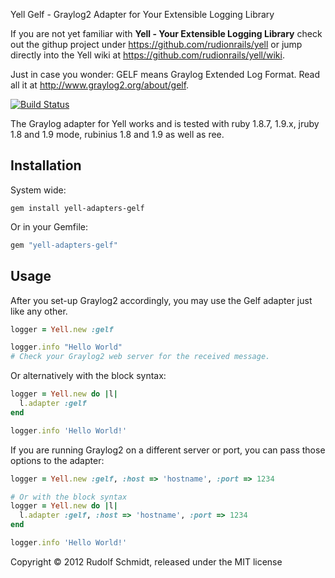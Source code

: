 Yell Gelf - Graylog2 Adapter for Your Extensible Logging Library

If you are not yet familiar with **Yell - Your Extensible Logging Library** 
check out the githup project under https://github.com/rudionrails/yell or jump 
directly into the Yell wiki at https://github.com/rudionrails/yell/wiki.

Just in case you wonder: GELF means Graylog Extended Log Format. Read all 
it at http://www.graylog2.org/about/gelf.

[![Build Status](https://secure.travis-ci.org/rudionrails/yell-adapters-gelf.png?branch=master)](http://travis-ci.org/rudionrails/yell-adapters-gelf)

The Graylog adapter for Yell works and is tested with ruby 1.8.7, 1.9.x, jruby 1.8 and 1.9 mode, rubinius 1.8 and 1.9 as well as ree.


## Installation

System wide:

```console
gem install yell-adapters-gelf
```

Or in your Gemfile:

```ruby
gem "yell-adapters-gelf"
```

## Usage

After you set-up Graylog2 accordingly, you may use the Gelf adapter just like 
any other.

```ruby
logger = Yell.new :gelf

logger.info "Hello World"
# Check your Graylog2 web server for the received message.
```

Or alternatively with the block syntax:

```ruby
logger = Yell.new do |l|
  l.adapter :gelf
end

logger.info 'Hello World!'
```

If you are running Graylog2 on a different server or port, you can pass those 
options to the adapter:

```ruby
logger = Yell.new :gelf, :host => 'hostname', :port => 1234

# Or with the block syntax
logger = Yell.new do |l|
  l.adapter :gelf, :host => 'hostname', :port => 1234
end

logger.info 'Hello World!'
```

Copyright &copy; 2012 Rudolf Schmidt, released under the MIT license

